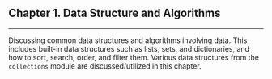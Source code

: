 ## Chapter 1. Data Structure and Algorithms
---
Discussing common data structures and algorithms involving data.
This includes built-in data structures such as lists, sets, and dictionaries, and how to
sort, search, order, and filter them.
Various data structures from the `collections` module are discussed/utilized in this chapter.
